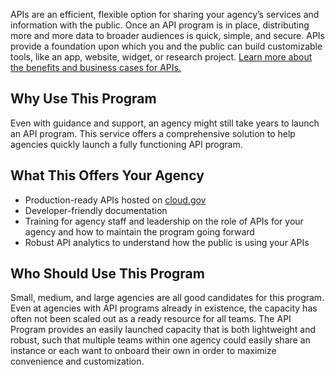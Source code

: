 APIs are an efficient, flexible option for sharing your agency’s services and information with the public. Once an API program is in place, distributing more and more data to broader audiences is quick, simple, and secure. APIs provide a foundation upon which you and the public can build customizable tools, like an app, website, widget, or research project. [Learn more about the benefits and business cases for APIs.](https://pages.18f.gov/API-All-the-X/pages/benefits_of_apis/)

## Why Use This Program 
Even with guidance and support, an agency might still take years to launch an API program.  This service offers a comprehensive solution to help agencies quickly launch a fully functioning API program.  

## What This Offers Your Agency
* Production-ready APIs hosted on [cloud.gov](https://cloud.gov)
* Developer-friendly documentation 
* Training for agency staff and leadership on the role of APIs for your agency and how to maintain the program going forward
* Robust API analytics to understand how the public is using your APIs

## Who Should Use This Program 
Small, medium, and large agencies are all good candidates for this program.  Even at agencies with API programs already in existence, the capacity has often not been scaled out as a ready resource for all teams.  The API Program provides an easily launched capacity that is both lightweight and robust, such that multiple teams within one agency could easily share an instance or each want to onboard their own in order to maximize convenience and customization.   
